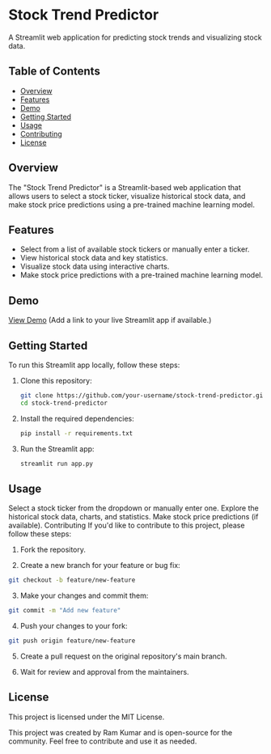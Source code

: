 # Stock Trend Predictor

A Streamlit web application for predicting stock trends and visualizing stock data.

## Table of Contents

- [Overview](#overview)
- [Features](#features)
- [Demo](#demo)
- [Getting Started](#getting-started)
- [Usage](#usage)
- [Contributing](#contributing)
- [License](#license)

## Overview

The "Stock Trend Predictor" is a Streamlit-based web application that allows users to select a stock ticker, visualize historical stock data, and make stock price predictions using a pre-trained machine learning model.

## Features

- Select from a list of available stock tickers or manually enter a ticker.
- View historical stock data and key statistics.
- Visualize stock data using interactive charts.
- Make stock price predictions with a pre-trained machine learning model.

## Demo

[View Demo](https://stockml.streamlit.app/) (Add a link to your live Streamlit app if available.)

## Getting Started

To run this Streamlit app locally, follow these steps:

1. Clone this repository:

   ```bash
   git clone https://github.com/your-username/stock-trend-predictor.git
   cd stock-trend-predictor

2. Install the required dependencies:

   ```bash
   pip install -r requirements.txt
3. Run the Streamlit app:

   ```bash
   streamlit run app.py

## Usage
Select a stock ticker from the dropdown or manually enter one.
Explore the historical stock data, charts, and statistics.
Make stock price predictions (if available).
Contributing
If you'd like to contribute to this project, please follow these steps:

1. Fork the repository.

2. Create a new branch for your feature or bug fix:

  ```bash
  git checkout -b feature/new-feature
  ```

3. Make your changes and commit them:
```bash
git commit -m "Add new feature"
```

4. Push your changes to your fork:
```bash
git push origin feature/new-feature
```

5. Create a pull request on the original repository's main branch.

6. Wait for review and approval from the maintainers.


## License
This project is licensed under the MIT License.

This project was created by Ram Kumar and is open-source for the community. Feel free to contribute and use it as needed.
